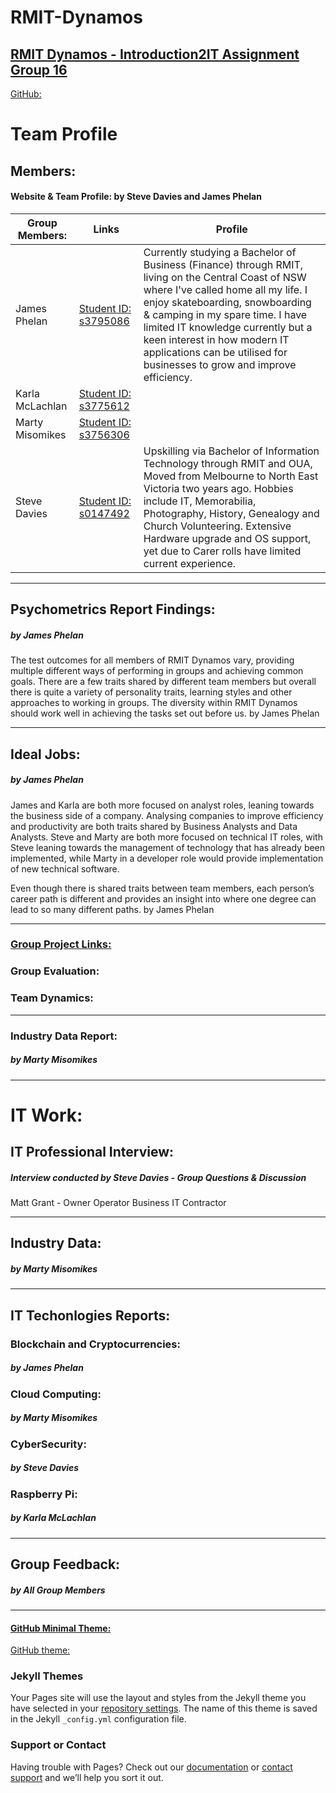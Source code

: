 # RMIT-Dynamos
## [RMIT Dynamos - Introduction2IT Assignment Group 16](https://rmit-dynamos.github.io/RMIT-Dynamos/)

[GitHub:](https://github.com/RMIT-Dynamos)

# Team Profile
## Members:
#### Website & Team Profile:  by Steve Davies and James Phelan
 Group Members: | Links | Profile |
---|---|---
 James Phelan |[Student ID: s3795086](https://j-phelan.github.io) | Currently studying a Bachelor of Business (Finance) through RMIT, living on the Central Coast of NSW where I've called home all my life. I enjoy skateboarding, snowboarding & camping in my spare time. I have limited IT knowledge currently but a keen interest in how modern IT applications can be utilised for businesses to grow and improve efficiency.
| Karla McLachlan|[Student ID: s3775612](https://kammac80.github.io/Karla-My-Profile/) |
|Marty Misomikes|[Student ID: s3756306](https://imiso89.github.io/Marty-Misomikes/) |
| Steve Davies|[Student ID: s0147492](https://s0147492.github.io/Intro2IT/) |Upskilling via Bachelor of Information Technology through RMIT and OUA, Moved from Melbourne to North East Victoria two years ago. Hobbies include IT, Memorabilia, Photography, History, Genealogy and Church Volunteering. Extensive Hardware upgrade and OS support, yet due to Carer rolls have limited current experience.
---

## Psychometrics Report Findings:
##### by James Phelan

The test outcomes for all members of RMIT Dynamos vary, 
providing multiple different ways of performing in groups and achieving common goals. 
There are a few traits shared by different team members but overall there is quite a variety of personality traits, learning styles and other approaches to working in groups. 
The diversity within RMIT Dynamos should work well in achieving the tasks set out before us. by James Phelan

---

## Ideal Jobs:
##### by James Phelan

James and Karla are both more focused on analyst roles, leaning towards the business side of a company. Analysing companies to improve efficiency and productivity are both traits shared by Business Analysts and Data Analysts. Steve and Marty are both more focused on technical IT roles, with Steve leaning towards the management of technology that has already been implemented, while Marty in a developer role would provide implementation of new technical software. 

Even though there is shared traits between team members, each person’s career path is different and provides an insight into where one degree can lead to so many different paths. by James Phelan

---

### [Group Project Links:](https://rmit-dynamos.github.io/RMIT-Dynamos/)


### Group Evaluation:


### Team Dynamics:


---

### Industry Data Report:
##### by Marty Misomikes

---
# IT Work:
## IT Professional Interview: 
##### Interview conducted by Steve Davies - Group Questions & Discussion
Matt Grant - Owner Operator Business IT Contractor

---

## Industry Data:
##### by Marty Misomikes

---

## IT Techonlogies Reports:

### Blockchain and Cryptocurrencies:
##### by James Phelan

### Cloud Computing:
##### by Marty Misomikes

### CyberSecurity:
##### by Steve Davies

### Raspberry Pi:
##### by Karla McLachlan


---

## Group Feedback:
##### by All Group Members

---

#### [GitHub Minimal Theme:](https://jekyllthemes.io/theme/minimal)
[GitHub theme:](https://github.com/orderedlist/minimal)



### Jekyll Themes

Your Pages site will use the layout and styles from the Jekyll theme you have selected in your [repository settings](https://github.com/RMIT-Dynamos/RMIT-Dynamos/settings). The name of this theme is saved in the Jekyll `_config.yml` configuration file.

### Support or Contact

Having trouble with Pages? Check out our [documentation](https://help.github.com/categories/github-pages-basics/) or [contact support](https://github.com/contact) and we’ll help you sort it out.



